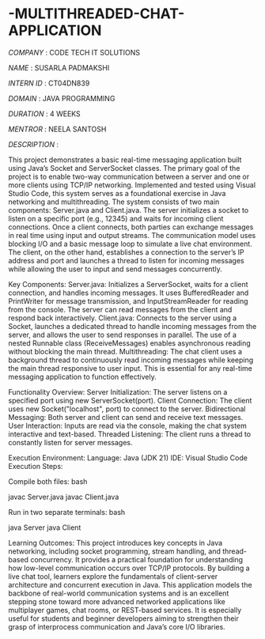 # -MULTITHREADED-CHAT-APPLICATION

*COMPANY* : CODE TECH IT SOLUTIONS

*NAME* : SUSARLA PADMAKSHI

*INTERN ID* : CT04DN839

*DOMAIN* : JAVA PROGRAMMING

*DURATION* : 4 WEEKS

*MENTROR* : NEELA SANTOSH

*DESCRIPTION* : 

This project demonstrates a basic real-time messaging application built using Java’s Socket and ServerSocket classes. The primary goal of the project is to enable two-way communication between a server and one or more clients using TCP/IP networking. Implemented and tested using Visual Studio Code, this system serves as a foundational exercise in Java networking and multithreading.
The system consists of two main components: Server.java and Client.java. The server initializes a socket to listen on a specific port (e.g., 12345) and waits for incoming client connections. Once a client connects, both parties can exchange messages in real time using input and output streams. The communication model uses blocking I/O and a basic message loop to simulate a live chat environment. The client, on the other hand, establishes a connection to the server’s IP address and port and launches a thread to listen for incoming messages while allowing the user to input and send messages concurrently.

Key Components:
Server.java: Initializes a ServerSocket, waits for a client connection, and handles incoming messages. It uses BufferedReader and PrintWriter for message transmission, and InputStreamReader for reading from the console. The server can read messages from the client and respond back interactively.
Client.java: Connects to the server using a Socket, launches a dedicated thread to handle incoming messages from the server, and allows the user to send responses in parallel. The use of a nested Runnable class (ReceiveMessages) enables asynchronous reading without blocking the main thread.
Multithreading: The chat client uses a background thread to continuously read incoming messages while keeping the main thread responsive to user input. This is essential for any real-time messaging application to function effectively.

Functionality Overview:
Server Initialization: The server listens on a specified port using new ServerSocket(port).
Client Connection: The client uses new Socket("localhost", port) to connect to the server.
Bidirectional Messaging: Both server and client can send and receive text messages.
User Interaction: Inputs are read via the console, making the chat system interactive and text-based.
Threaded Listening: The client runs a thread to constantly listen for server messages.

Execution Environment:
Language: Java (JDK 21)
IDE: Visual Studio Code
Execution Steps:

Compile both files:
bash

javac Server.java
javac Client.java

Run in two separate terminals:
bash

java Server
java Client

Learning Outcomes:
This project introduces key concepts in Java networking, including socket programming, stream handling, and thread-based concurrency. It provides a practical foundation for understanding how low-level communication occurs over TCP/IP protocols. By building a live chat tool, learners explore the fundamentals of client-server architecture and concurrent execution in Java.
This application models the backbone of real-world communication systems and is an excellent stepping stone toward more advanced networked applications like multiplayer games, chat rooms, or REST-based services. It is especially useful for students and beginner developers aiming to strengthen their grasp of interprocess communication and Java’s core I/O libraries.

